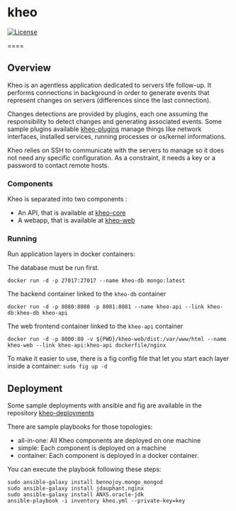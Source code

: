 # kheo  
[![License](http://img.shields.io/:license-mit-blue.svg)](http://doge.mit-license.org)  

====
## Overview
Kheo is an agentless application dedicated to servers life follow-up. It performs connections in background in order to generate events that represent changes on servers (differences since the last connection). 

Changes detections are provided by plugins, each one assuming the responsibility to detect changes and generating associated events. Some sample plugins available <a href="https://github.com/kheo-ops/kheo-plugins">kheo-plugins</a> manage things like network interfaces, installed services, running processes or os/kernel informations.

Kheo relies on SSH to communicate with the servers to manage so it does not need any specific configuration. As a constraint, it needs a key or a password to contact remote hosts.


### Components
Kheo is separated into two components :
- An API, that is available at <a href="https://github.com/kheo-ops/kheo-core">kheo-core</a>
- A webapp, that is available at <a href="https://github.com/kheo-ops/kheo-web">kheo-web</a>

### Running
Run application layers in docker containers:

The database must be run first.
```
docker run -d -p 27017:27017 --name kheo-db mongo:latest
```

The backend container linked to the `kheo-db` container
```
docker run -d -p 8080:8080 -p 8081:8081 --name kheo-api --link kheo-db:kheo-db kheo-api
```

The web frontend container linked to the `kheo-api` container
```
docker run -d -p 8000:80 -v ${PWD}/kheo-web/dist:/var/www/html --name kheo-web --link kheo-api:kheo-api dockerfile/nginx
```

To make it easier to use, there is a fig config file that let you start each layer inside a container:
```sudo fig up -d```

## Deployment
Some sample deployments with ansible and fig are available in the repository <a href="https://github.com/kheo-ops/kheo-deployments">kheo-deployments</a>

There are sample playbooks for those topologies:
- all-in-one: All Kheo components are deployed on one machine
- simple: Each component is deployed on a machine
- container: Each component is deployed in a docker container.

You can execute the playbook following these steps:
```
sudo ansible-galaxy install bennojoy.mongo_mongod
sudo ansible-galaxy install jdauphant.nginx
sudo ansible-galaxy install ANXS.oracle-jdk
ansible-playbook -i inventory kheo.yml --private-key=key
```

